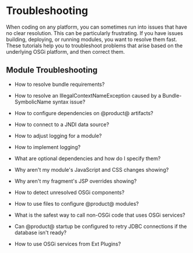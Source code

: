# Troubleshooting [](id=troubleshooting)

When coding on any platform, you can sometimes run into issues that have no
clear resolution. This can be particularly frustrating. If you have issues
building, deploying, or running modules, you want to resolve them fast. These
tutorials help you to troubleshoot problems that arise based on the underlying
OSGi platform, and then correct them. 

## Module Troubleshooting

- How to resolve bundle requirements?

- How to resolve an IllegalContextNameException caused by a Bundle-SymbolicName syntax issue?

- How to configure dependencies on @product@ artifacts?

- How to connect to a JNDI data source?

- How to adjust logging for a module?

- How to implement logging?

- What are optional dependencies and how do I specify them?

- Why aren't my module's JavaScript and CSS changes showing?

- Why aren't my fragment's JSP overrides showing?

- How to detect unresolved OSGi components?

- How to use files to configure @product@ modules?

- What is the safest way to call non-OSGi code that uses OSGi services?

- Can @product@ startup be configured to retry JDBC connections if the database isn't ready? 

- How to use OSGi services from Ext Plugins?
